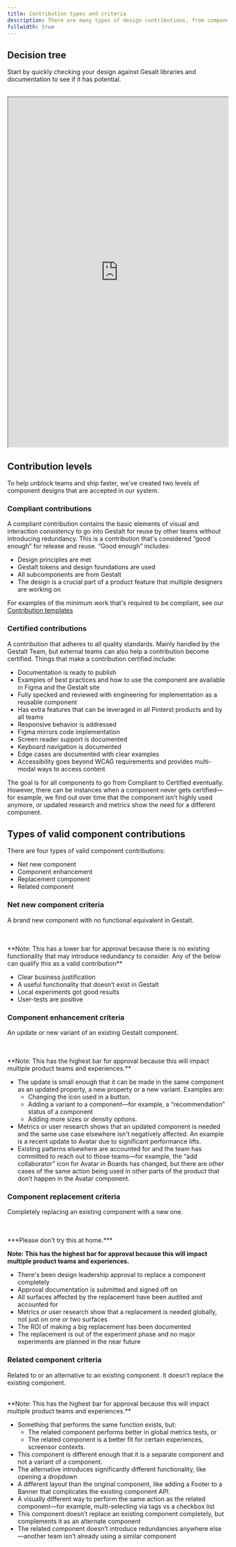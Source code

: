 ```yaml
---
title: Contribution types and criteria
description: There are many types of design contributions, from components to icons. Currently, we are prioritizing the contributions of components for use in our shared component Figma libraries for iOS, Android and web. Below are guidelines to consider before submitting a contribution request.
fullwidth: true
---
```

## Decision tree
Start by quickly checking your design against Gesalt libraries and documentation to see if it has potential.

<br/>
<iframe style={{border:0}} width="100%" height="800" src="https://www.figma.com/embed?embed_host=share&url=https%3A%2F%2Fwww.figma.com%2Ffile%2F6zf0xNW6i8XHuUBVxtnGSB%2FContributions-flow-diagrams%3Ftype%3Dwhiteboard%26node-id%3D2%253A645%26t%3D2glNSrcZEWIEZZts-1" allowFullScreen></iframe>

## Contribution levels
To help unblock teams and ship faster, we've created two levels of component designs that are accepted in our system.

### Compliant contributions
A compliant contribution contains the basic elements of visual and interaction consistency to go into Gestalt for reuse by other teams ‌without introducing redundancy. This is a contribution that's considered “good enough” for release and reuse. “Good enough” includes:
- Design principles are met
- Gestalt tokens and design foundations are used
- All subcomponents are from Gestalt
- The design is a crucial part of a product feature that multiple designers are working on

For examples of the minimum work that's required to be compliant, see our [Contribution templates](http://pinch.pinadmin.com/contribution-templates)

### Certified contributions
A contribution that adheres to all quality standards. Mainly handled by the Gestalt Team, but external teams can also help a contribution become certified. Things that make a contribution certified include:
- Documentation is ready to publish
- Examples of best practices and how to use the component are available in Figma and the Gestalt site
- Fully specked and reviewed with engineering for implementation as a reusable component
- Has extra features that can be leveraged in all Pinterst products and by all teams
- Responsive behavior is addressed
- Figma mirrors code implementation
- Screen reader support is documented
- Keyboard navigation is documented
- Edge cases are documented with clear examples
- Accessibility goes beyond WCAG requirements and provides multi-modal ways to access content

The goal is for all components to go from Compliant to Certified eventually. However, there can be instances when a component never gets certified—for example, we find out over time that the component isn’t highly used anymore, or updated research and metrics show the need for a different component.

## Types of valid component contributions
There are four types of valid component contributions:
- Net new component
- Component enhancement
- Replacement component
- Related component

### Net new component criteria
A brand new component with no functional equivalent in Gestalt.

<br/>
<ImgContainer noPadding color="background-default" src="https://www.pinterest-assets.com/AssetLink/83t0kws845u8ut15mf7e2l8y0x2y246m/contributions-design-net-new-png.png" alt="Screenshot of the Figma library search panel showing now results for pagination. It's followed by a screenshot of a proposed pagination component."/>
<br/>
**Note: This has a lower bar for approval because there is no existing functionality that may introduce redundancy to consider. Any of the below can qualify this as a valid contribution**

- Clear business justification
- A useful functionality that doesn’t exist in Gestalt
- Local experiments got good results
- User-tests are positive

### Component enhancement criteria
An update or new variant of an existing Gestalt component.

<br/>
<ImgContainer noPadding color="background-default" src="https://www.pinterest-assets.com/AssetLink/3vt2j4214020pv57kkv0k5isr62e6hm4/contributions-design-enhancement-png.png" alt="Screenshot of existing Toast variants followed by a screenshot of a new loading variant with a loadign spinner in place of a thumbnail."/>

<br/>
**Note: This has the highest bar for approval because this will impact multiple product teams and experiences.**

- The update is small enough that it can be made in the same component as an updated property, a new property or a new variant. Examples are:
  - Changing the icon used in a button.
  - Adding a variant to a component—for example,  a “recommendation” status of a component
  - Adding more sizes or density options.
- Metrics or user research shows that an updated component is needed and the same use case elsewhere isn't negatively affected. An example is a recent update to Avatar due to significant performance lifts.
- Existing patterns elsewhere are accounted for and the team has committed to reach out to those teams—for example, the “add collaborator” icon for Avatar in Boards has changed, but there are other cases of the same action being used in other parts of the product that don’t happen in the Avatar component.

### Component replacement criteria
Completely replacing an existing component with a new one.

<br/>
<ImgContainer noPadding src="https://www.pinterest-assets.com/AssetLink/sihtl8868te51548ly0tp31wy6bx7774/contributions-design-replacement-png.png" alt="Screenshot of our existing nav bar component with icons for each section of the nav. It's followed by a suggested replacement that is a dropdown instead."/>
<br/>
***Please don't try this at home.***

**Note: This has the highest bar for approval because this will impact multiple product teams and experiences.**

- There's been design leadership approval to replace a component completely
- Approval documentation is submitted and signed off on
- All surfaces affected by the replacement have been audited and accounted for
- Metrics or user research show that a replacement is needed globally, not just on one or two surfaces
- The ROI of making a big replacement has been documented
- The replacement is out of the experiment phase and no major experiments are planned in the near future

### Related component criteria
Related to or an alternative to an existing  component. It doesn’t replace the existing component.
<br/>
<ImgContainer noPadding color="background-default" src="https://www.pinterest-assets.com/AssetLink/mx16r0b62801xk5h0yjparuy1d2m65l6/contributions-design-related-png.png" alt="Screenshot of a radio group component followed by a screenshot of the same functionality, but in larger tiles that allow for images and more text."/>

<br/>
**Note: This has the highest bar for approval because this will impact multiple product teams and experiences.**

- Something that performs the same function exists, but:
  - The related component performs better in global metrics tests, or
  - The related component is a better fit for certain experiences, screensor contexts.
- This component is different enough that it is a separate component and not a variant of a component.
- The alternative introduces significantly different functionality, like opening a dropdown
- A different layout than the original component, like adding a Footer to a Banner that complicates the existing component API.
- A visually different way to perform the same action as the related component—for example, multi-selecting via tags vs a checkbox list
- This component doesn’t replace an existing component completely, but complements it as an alternate component
- The related component doesn’t introduce redundancies anywhere else—another team isn’t already using a similar component
